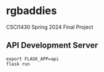 # rgbaddies
CSCI1430 Spring 2024 Final Project

## API Development Server

```
export FLASK_APP=api
flask run
```
